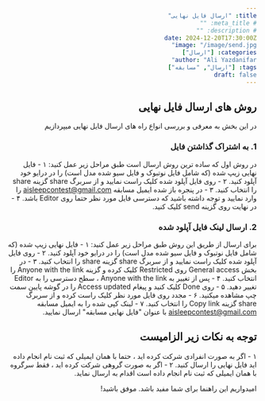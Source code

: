 ```yaml
---
title: "ارسال فایل نهایی"
# meta_title: ""
# description: ""
date: 2024-12-20T17:30:00Z
image: "/image/send.jpg"
categories: ["ارسال"]
author: "Ali Yazdanifar"
tags: ["ارسال", "مسابقه"]
draft: false
---
```


<style>
body {
    direction: rtl;
    text-align: right;
}
</style>


## روش های ارسال فایل نهایی
در این بخش به معرفی و بررسی انواع راه های ارسال فایل نهایی میپردازیم
### 1. به اشتراک گذاشتن فایل 
در روش اول که ساده ترین روش ارسال است طبق مراحل زیر عمل کنید:
۱ - فایل نهایی زیپ شده (که شامل فایل نوتبوک و فایل سیو شده مدل است) را در درایو خود آپلود کنید.
۲ - روی فایل آپلود شده کلیک راست نمایید و از سربرگ share گزینه share را انتخاب کنید.
۳ - در پنجره باز شده ایمیل مسابقه aisleepcontest@gmail.com را وارد نمایید و توجه داشته باشید که دسترسی فایل مورد نظر حتما روی Editor باشد.
۴ - در نهایت روی گزینه send کلیک کنید.

### 2. ارسال لینک فایل آپلود شده
برای ارسال از طریق این روش طبق مراحل زیر عمل کنید:
۱ - فایل نهایی زیپ شده (که شامل فایل نوتبوک و فایل سیو شده مدل است) را در درایو خود آپلود کنید.
۲ - روی فایل آپلود شده کلیک راست نمایید و از سربرگ share گزینه share را انتخاب کنید.
۳ - در بخش General access روی Restricted کلیک کرده و گزینه Anyone with the link را انتخاب کنید.
۴ - پس از تغییر به Anyone with the link ،‌ سطح دسترسی را به Editor تغییر دهید.
۵ - روی Done کلیک کنید و پیغام Access updated را در گوشه پایین سمت چپ مشاهده میکنید.
۶ - مجدد روی فایل مورد نظر کلیک راست کرده و از سربرگ share گزینه Copy link را انتخاب کنید.
۷ - لینک کپی شده را به ایمیل مسابقه aisleepcontest@gmail.com با عنوان "فایل نهایی مسابقه" ارسال نمایید.



## توجه به نکات زیر الزامیست
۱ - اگر به صورت انفرادی شرکت کرده اید ، حتما با همان ایمیلی که ثبت نام انجام داده اید فایل نهایی را ارسال کنید.
۲ - اگر به صورت گروهی شرکت کرده اید ، فقط سرگروه با همان ایمیلی که ثبت نام انجام داده است اقدام به ارسال نماید.







امیدواریم این راهنما برای شما مفید باشد. موفق باشید!
